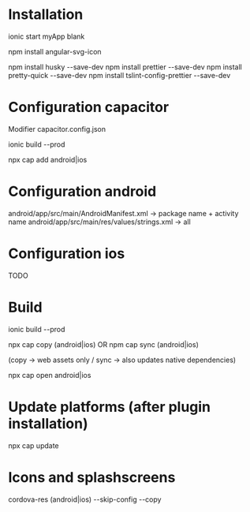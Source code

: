 # Installation

ionic start myApp blank

npm install angular-svg-icon

npm install husky --save-dev
npm install prettier --save-dev
npm install pretty-quick --save-dev
npm install tslint-config-prettier --save-dev

# Configuration capacitor

Modifier capacitor.config.json

ionic build --prod

npx cap add android|ios

# Configuration android

android/app/src/main/AndroidManifest.xml -> package name + activity name
android/app/src/main/res/values/strings.xml -> all

# Configuration ios

TODO

# Build

ionic build --prod

npx cap copy (android|ios) OR npm cap sync (android|ios)

(copy -> web assets only / sync -> also updates native dependencies)

npx cap open android|ios

# Update platforms (after plugin installation)

npx cap update

# Icons and splashscreens

cordova-res (android|ios) --skip-config --copy
